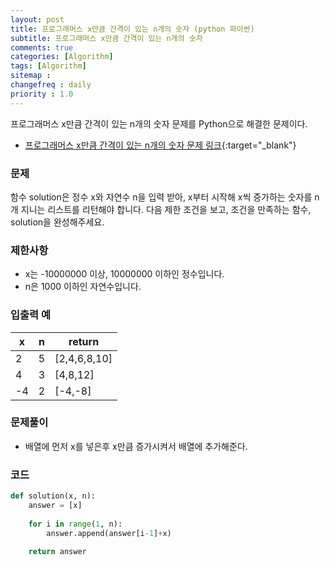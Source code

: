 ```yaml
---
layout: post
title: 프로그래머스 x만큼 간격이 있는 n개의 숫자 (python 파이썬)
subtitle: 프로그래머스 x만큼 간격이 있는 n개의 숫자
comments: true
categories: [Algorithm]
tags: [Algorithm]
sitemap :
changefreq : daily
priority : 1.0
---
```

프로그래머스 x만큼 간격이 있는 n개의 숫자 문제를 Python으로 해결한 문제이다.  

* [프로그래머스 x만큼 간격이 있는 n개의 숫자 문제 링크](https://programmers.co.kr/learn/courses/30/lessons/12954){:target="_blank"}

### 문제 
함수 solution은 정수 x와 자연수 n을 입력 받아, x부터 시작해 x씩 증가하는 숫자를 n개 지니는 리스트를 리턴해야 합니다. 다음 제한 조건을 보고, 조건을 만족하는 함수, solution을 완성해주세요.

### 제한사항
* x는 -10000000 이상, 10000000 이하인 정수입니다.
* n은 1000 이하인 자연수입니다.

### 입출력 예

|x|n|return|
|-----|-----|-----|
|2|5|[2,4,6,8,10]|
|4|3|[4,8,12]|
|-4|2|[-4,-8]|


### 문제풀이
* 배열에 먼저 x를 넣은후 x만큼 증가시켜서 배열에 추가해준다.

### 코드
```python
def solution(x, n):
    answer = [x]
    
    for i in range(1, n):
        answer.append(answer[i-1]+x)
    
    return answer
```
